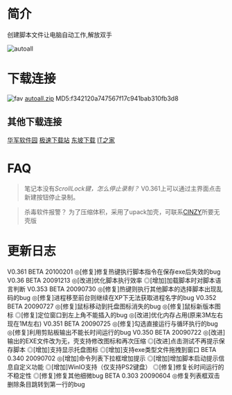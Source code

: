 # 简介

创建脚本文件让电脑自动工作,解放双手

![autoall](https://www.cinzy.com/assets/autoall.png)

# 下载连接

![fav](https://github.com/cinzy/cinzy.github.io/assets/33305897/fa43b70f-7ca7-4899-9146-264712f50447) [autoall.zip](https://github.com/user-attachments/files/15964020/autoall.zip)
MD5:f342120a747567f17c941bab310fb3d8
## 其他下载连接
[华军软件园](https://m.onlinedown.net/soft/975927.htm)
[极速下载站](https://www.mydown.com/soft/254/726017754.shtml)
[东坡下载](http://www.uzzf.com/soft/467723.html)
[IT之家](https://www.ithome.com/0/008/905.htm)

# FAQ

> 笔记本没有*ScrollLock键，怎么停止录制？*
> V0.361上可以通过主界面点击新建按钮停止录制。

> 杀毒软件报警？
> 为了压缩体积，采用了upack加壳，可联系[CINZY](/about.html)所要无壳版

# 更新日志

V0.361  BETA 20100201
◎[修复]修复热键执行脚本指令在保存exe后失效的bug
V0.36  BETA 20091213
◎[改进]优化脚本执行效率
◎[增加]加载脚本时对脚本语言判断
V0.353 BETA 20090730
◎[修复]热键则执行其他脚本的选择脚本出现乱码的bug
◎[修复]进程移至前台则继续在XP下无法获取进程名字的bug
V0.352 BETA 20090727
◎[修复]鼠标移动到托盘图标消失的bug
◎[修复]鼠标新版本图标
◎[修复]定位窗口到左上角不能插入的bug
◎[改进]优化内存占用(原来3M左右现在1M左右)
V0.351 BETA 20090725
◎[修复]勾选直接运行与循环执行的bug
◎[修复]利用剪贴板输出不能长时间运行的bug
V0.350 BETA 20090722
◎[改进]输出的EXE文件改为无，壳支持修改图标和再次压缩
◎[改进]点击测试不再提示保存脚本
◎[增加]支持显示托盘图标
◎[增加]支持exe类型文件拖拽到窗口
BETA 0.340  20090702
◎[增加]命令列表下拉框增加提示
◎[增加]增加脚本启动提示信息自定义功能
◎[增加]WinIO支持（仅支持PS2键盘）
◎[修复]修复长时间运行的不稳定性
◎[修复]修复其他细微bug
BETA 0.303  20090604
◎修复列表框双击删除条目跳转到第一行的bug



<!-- ##{"timestamp":1264994727}## -->
